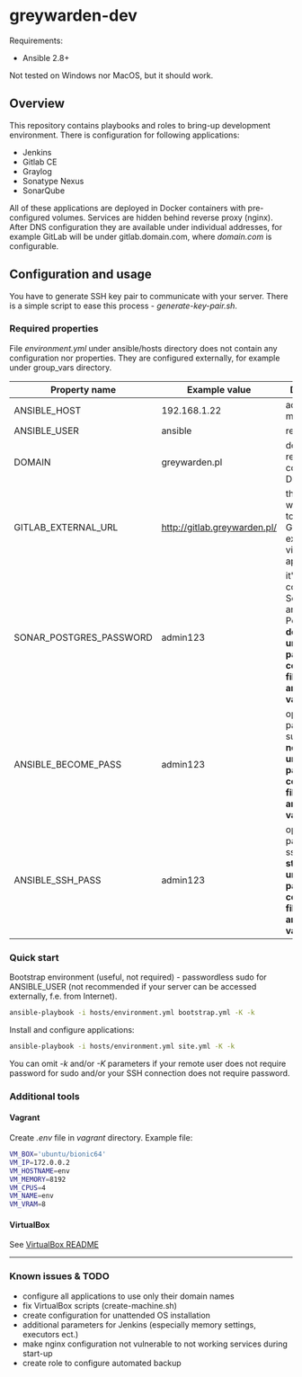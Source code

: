 # greywarden-dev

Requirements:
* Ansible 2.8+

Not tested on Windows nor MacOS, but it should work.

## Overview
This repository contains playbooks and roles to bring-up development environment. 
There is configuration for following applications:
* Jenkins
* Gitlab CE
* Graylog
* Sonatype Nexus
* SonarQube

All of these applications are deployed in Docker containers with pre-configured volumes. 
Services are hidden behind reverse proxy (nginx). After DNS configuration they are available under
individual addresses, for example GitLab will be under gitlab.domain.com, where *domain.com* is configurable.

## Configuration and usage
You have to generate SSH key pair to communicate with your server. 
There is a simple script to ease this process - *generate-key-pair.sh*.

### Required properties
File *environment.yml* under ansible/hosts directory does not contain any configuration nor properties.
They are configured externally, for example under group_vars directory.

| Property name           | Example value                | Description                      |
|-------------------------|------------------------------|-----------------------------------------------------------------------------------------------------------------------------------|
| ANSIBLE_HOST            | 192.168.1.22                 | address of machine                                                                                                                |
| ANSIBLE_USER            | ansible                      | remote user                                                                                                                       |
| DOMAIN                  | greywarden.pl                | domain required to configure DNS                                                                                                  |
| GITLAB_EXTERNAL_URL     | http://gitlab.greywarden.pl/ | this property will be used to configure GitLab external URL visible in application                                                |
| SONAR_POSTGRES_PASSWORD | admin123                     | it's used to configure SonarQube and PostgreSQL; **do not store unencrypted passwords in configuration files, use ansible-vault** |
| ANSIBLE_BECOME_PASS     | admin123                     | optional, password for sudo user; **do not store unencrypted passwords in configuration files, use ansible-vault**                |
| ANSIBLE_SSH_PASS        | admin123                     | optional, password to ssh; **do not store unencrypted passwords in configuration files, use ansible-vault**                       |

### Quick start

Bootstrap environment (useful, not required) - passwordless sudo for ANSIBLE_USER (not recommended if your server can be accessed externally, f.e. from Internet).
```bash
ansible-playbook -i hosts/environment.yml bootstrap.yml -K -k
```
Install and configure applications:
```bash
ansible-playbook -i hosts/environment.yml site.yml -K -k
```
You can omit *-k* and/or *-K* parameters if your remote user does not require password for sudo and/or your SSH connection does not require password.

### Additional tools

#### Vagrant
Create *.env* file in *vagrant* directory. Example file:
```bash
VM_BOX='ubuntu/bionic64'
VM_IP=172.0.0.2
VM_HOSTNAME=env
VM_MEMORY=8192
VM_CPUS=4
VM_NAME=env
VM_VRAM=8
```

#### VirtualBox
See [VirtualBox README](virtualbox/README.md)

-----------------
### Known issues & TODO
* configure all applications to use only their domain names
* fix VirtualBox scripts (create-machine.sh)
* create configuration for unattended OS installation
* additional parameters for Jenkins (especially memory settings, executors ect.)
* make nginx configuration not vulnerable to not working services during start-up
* create role to configure automated backup
